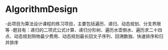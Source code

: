 # AlgorithmDesign
-此项目为算法设计课程的练习项目，主要包括遍历、递归、动态规划、分支界限等
-题目有：递归的二项式公式计算、递归分形树、遍历水壶倒水、遍历求二十四点、动态规划购物最少费用、动态规划最长回文子序列、回溯数独、快速排序和归并排序
